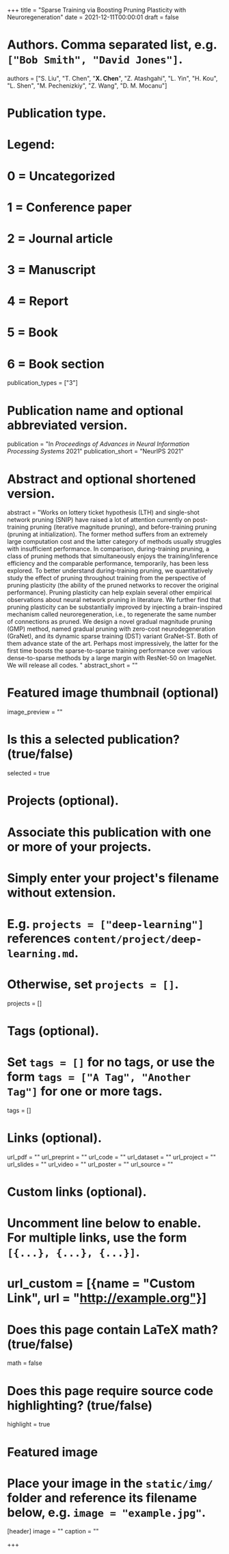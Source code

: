 +++
title = "Sparse Training via Boosting Pruning Plasticity with Neuroregeneration"
date = 2021-12-11T00:00:01
draft = false

# Authors. Comma separated list, e.g. `["Bob Smith", "David Jones"]`.
authors = ["S. Liu", "T. Chen", "**X. Chen**", "Z. Atashgahi", "L. Yin", "H. Kou", "L. Shen", "M. Pechenizkiy", "Z. Wang", "D. M. Mocanu"]

# Publication type.
# Legend:
# 0 = Uncategorized
# 1 = Conference paper
# 2 = Journal article
# 3 = Manuscript
# 4 = Report
# 5 = Book
# 6 = Book section
publication_types = ["3"]

# Publication name and optional abbreviated version.
publication = "In *Proceedings of Advances in Neural Information Processing Systems* 2021"
publication_short = "NeurIPS 2021"

# Abstract and optional shortened version.
abstract = "Works on lottery ticket hypothesis (LTH) and single-shot network pruning (SNIP) have raised a lot of attention currently on post-training pruning (iterative magnitude pruning), and before-training pruning (pruning at initialization). The former method suffers from an extremely large computation cost and the latter category of methods usually struggles with insufficient performance. In comparison, during-training pruning, a class of pruning methods that simultaneously enjoys the training/inference efficiency and the comparable performance, temporarily, has been less explored. To better understand during-training pruning, we quantitatively study the effect of pruning throughout training from the perspective of pruning plasticity (the ability of the pruned networks to recover the original performance). Pruning plasticity can help explain several other empirical observations about neural network pruning in literature. We further find that pruning plasticity can be substantially improved by injecting a brain-inspired mechanism called neuroregeneration, i.e., to regenerate the same number of connections as pruned.  We design a novel gradual magnitude pruning (GMP) method, named gradual pruning with zero-cost neurodegeneration (GraNet), and its dynamic sparse training (DST) variant GraNet-ST. Both of them advance state of the art. Perhaps most impressively, the latter for the first time boosts the sparse-to-sparse training performance over various dense-to-sparse methods by a large margin with ResNet-50 on ImageNet. We will release all codes. "
abstract_short = ""

# Featured image thumbnail (optional)
image_preview = ""

# Is this a selected publication? (true/false)
selected = true

# Projects (optional).
#   Associate this publication with one or more of your projects.
#   Simply enter your project's filename without extension.
#   E.g. `projects = ["deep-learning"]` references `content/project/deep-learning.md`.
#   Otherwise, set `projects = []`.
projects = []

# Tags (optional).
#   Set `tags = []` for no tags, or use the form `tags = ["A Tag", "Another Tag"]` for one or more tags.
tags = []

# Links (optional).
url_pdf = ""
url_preprint = ""
url_code = ""
url_dataset = ""
url_project = ""
url_slides = ""
url_video = ""
url_poster = ""
url_source = ""

# Custom links (optional).
#   Uncomment line below to enable. For multiple links, use the form `[{...}, {...}, {...}]`.
# url_custom = [{name = "Custom Link", url = "http://example.org"}]

# Does this page contain LaTeX math? (true/false)
math = false

# Does this page require source code highlighting? (true/false)
highlight = true

# Featured image
# Place your image in the `static/img/` folder and reference its filename below, e.g. `image = "example.jpg"`.
[header]
image = ""
caption = ""

+++
